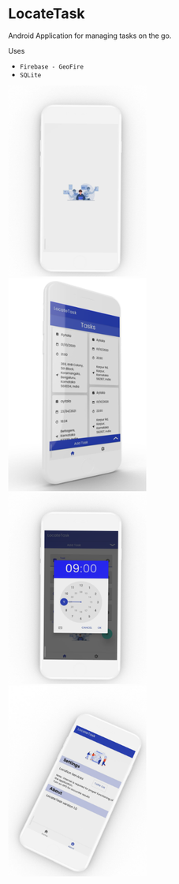 # LocateTask
Android Application for managing tasks on the go.

Uses
- `Firebase - GeoFire`
- `SQLite`

<img src="images/splashscreen_mockup.png" width="280"/>
<img src="images/homescreen_mockup.png" width="280"/>
<img src="images/clock_mockup.png" width="280"/>
<img src="images/settings_tilt_mockup.png" width="280" />
